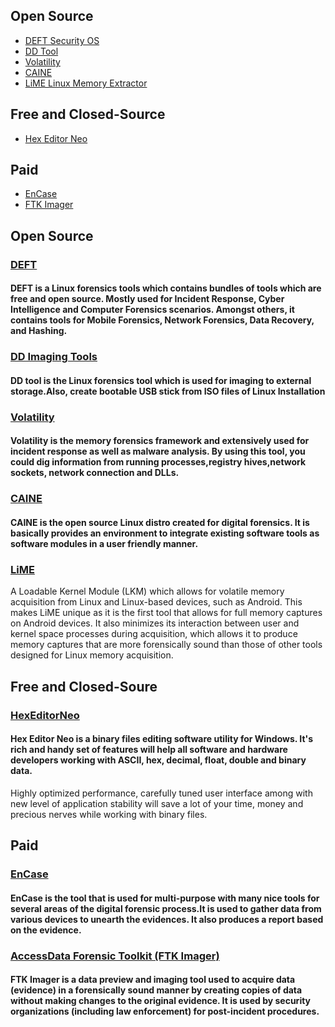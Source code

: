 ## Open Source
* [DEFT Security OS](#DEFT)
* [DD Tool](#DD--Imaging--Tool)
* [Volatility](##Volatility--Memory--Forensics)
* [CAINE](##CAINE) 
* [LiME Linux Memory Extractor](##LiME--Linux--Memory--Extractor)
## Free and Closed-Source
* [Hex Editor Neo](#HexEditorNeo)
## Paid
* [EnCase](#EnCase)
* [FTK Imager](#FTK-Imager)
## Open Source
### [DEFT](http://www.deftlinux.net/download/)
#### DEFT is a Linux forensics tools which  contains bundles of tools which are free and open source. Mostly used for Incident Response, Cyber Intelligence and Computer Forensics scenarios. Amongst others, it contains tools for Mobile Forensics, Network Forensics, Data Recovery, and Hashing.
### [DD Imaging Tools](https://github.com/thefanclub/dd-utility)
#### DD tool is the Linux forensics tool which is used for imaging to external storage.Also, create bootable USB stick from ISO files of Linux Installation
### [Volatility](http://code.google.com/p/volatility/)
#### Volatility is the memory forensics framework and extensively used for incident response as well as malware analysis. By using this tool, you could dig information from running processes,registry hives,network sockets, network connection and DLLs. 
### [CAINE]( http://www.caine-live.net/) 
#### CAINE is the open source Linux distro created for digital forensics. It is basically provides an environment to integrate existing software tools as software modules in a user friendly manner.
### [LiME]( https://github.com/504ensicslabs/lime)
A Loadable Kernel Module (LKM) which allows for volatile memory acquisition from Linux and Linux-based devices, such as Android. This makes LiME unique as it is the first tool that allows for full memory captures on Android devices. It also minimizes its interaction between user and kernel space processes during acquisition, which allows it to produce memory captures that are more forensically sound than those of other tools designed for Linux memory acquisition.
## Free and Closed-Soure
### [HexEditorNeo](https://freehexeditorneo.com/)
#### Hex Editor Neo is a binary files editing software utility for Windows. It's rich and handy set of features will help all software and hardware developers working with ASCII, hex, decimal, float, double and binary data.
Highly optimized performance, carefully tuned user interface among with new level of application stability will save a lot of your time, money and precious nerves while working with binary files.
## Paid
### [EnCase](https://www.guidancesoftware.com/products/Pages/encase-forensic/overview.aspx)
#### EnCase is the tool that is used for multi-purpose with many nice tools for several areas of the digital forensic process.It is used to gather data from various devices to unearth the evidences. It also produces a report based on the evidence.
### [AccessData Forensic Toolkit (FTK Imager)](http://marketing.accessdata.com/ftkimager4.2.0)
#### FTK Imager is a data preview and imaging tool used to acquire data (evidence) in a forensically sound manner by creating copies of data without making changes to the original evidence. It is used by security organizations (including law enforcement) for post-incident procedures.
